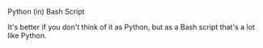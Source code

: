 Python (in) Bash Script

It's better if you don't think of it as Python, but as a Bash script that's a lot like Python.
